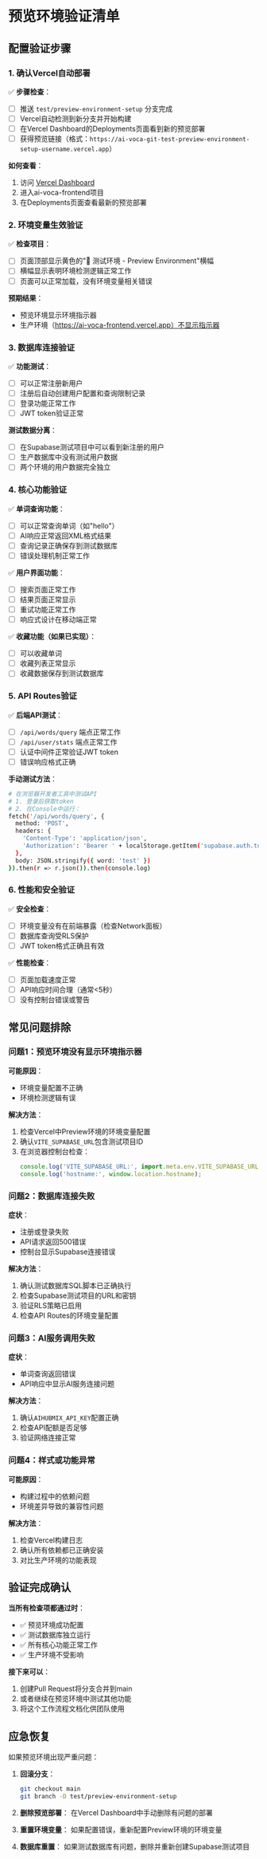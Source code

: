 # 预览环境验证清单

## 配置验证步骤

### 1. 确认Vercel自动部署

✅ **步骤检查**：
- [ ] 推送 `test/preview-environment-setup` 分支完成
- [ ] Vercel自动检测到新分支并开始构建
- [ ] 在Vercel Dashboard的Deployments页面看到新的预览部署
- [ ] 获得预览链接（格式：`https://ai-voca-git-test-preview-environment-setup-username.vercel.app`）

**如何查看**：
1. 访问 [Vercel Dashboard](https://vercel.com/dashboard)
2. 进入ai-voca-frontend项目
3. 在Deployments页面查看最新的预览部署

### 2. 环境变量生效验证

✅ **检查项目**：
- [ ] 页面顶部显示黄色的"🧪 测试环境 - Preview Environment"横幅
- [ ] 横幅显示表明环境检测逻辑正常工作
- [ ] 页面可以正常加载，没有环境变量相关错误

**预期结果**：
- 预览环境显示环境指示器
- 生产环境（https://ai-voca-frontend.vercel.app）不显示指示器

### 3. 数据库连接验证

✅ **功能测试**：
- [ ] 可以正常注册新用户
- [ ] 注册后自动创建用户配置和查询限制记录
- [ ] 登录功能正常工作
- [ ] JWT token验证正常

**测试数据分离**：
- [ ] 在Supabase测试项目中可以看到新注册的用户
- [ ] 生产数据库中没有测试用户数据
- [ ] 两个环境的用户数据完全独立

### 4. 核心功能验证

✅ **单词查询功能**：
- [ ] 可以正常查询单词（如"hello"）
- [ ] AI响应正常返回XML格式结果
- [ ] 查询记录正确保存到测试数据库
- [ ] 错误处理机制正常工作

✅ **用户界面功能**：
- [ ] 搜索页面正常工作
- [ ] 结果页面正常显示
- [ ] 重试功能正常工作
- [ ] 响应式设计在移动端正常

✅ **收藏功能（如果已实现）**：
- [ ] 可以收藏单词
- [ ] 收藏列表正常显示
- [ ] 收藏数据保存到测试数据库

### 5. API Routes验证

✅ **后端API测试**：
- [ ] `/api/words/query` 端点正常工作
- [ ] `/api/user/stats` 端点正常工作
- [ ] 认证中间件正常验证JWT token
- [ ] 错误响应格式正确

**手动测试方法**：
```bash
# 在浏览器开发者工具中测试API
# 1. 登录后获取token
# 2. 在Console中运行：
fetch('/api/words/query', {
  method: 'POST',
  headers: {
    'Content-Type': 'application/json',
    'Authorization': 'Bearer ' + localStorage.getItem('supabase.auth.token')
  },
  body: JSON.stringify({ word: 'test' })
}).then(r => r.json()).then(console.log)
```

### 6. 性能和安全验证

✅ **安全检查**：
- [ ] 环境变量没有在前端暴露（检查Network面板）
- [ ] 数据库查询受RLS保护
- [ ] JWT token格式正确且有效

✅ **性能检查**：
- [ ] 页面加载速度正常
- [ ] API响应时间合理（通常<5秒）
- [ ] 没有控制台错误或警告

## 常见问题排除

### 问题1：预览环境没有显示环境指示器

**可能原因**：
- 环境变量配置不正确
- 环境检测逻辑有误

**解决方法**：
1. 检查Vercel中Preview环境的环境变量配置
2. 确认`VITE_SUPABASE_URL`包含测试项目ID
3. 在浏览器控制台检查：
   ```javascript
   console.log('VITE_SUPABASE_URL:', import.meta.env.VITE_SUPABASE_URL);
   console.log('hostname:', window.location.hostname);
   ```

### 问题2：数据库连接失败

**症状**：
- 注册或登录失败
- API请求返回500错误
- 控制台显示Supabase连接错误

**解决方法**：
1. 确认测试数据库SQL脚本已正确执行
2. 检查Supabase测试项目的URL和密钥
3. 验证RLS策略已启用
4. 检查API Routes的环境变量配置

### 问题3：AI服务调用失败

**症状**：
- 单词查询返回错误
- API响应中显示AI服务连接问题

**解决方法**：
1. 确认`AIHUBMIX_API_KEY`配置正确
2. 检查API配额是否足够
3. 验证网络连接正常

### 问题4：样式或功能异常

**可能原因**：
- 构建过程中的依赖问题
- 环境差异导致的兼容性问题

**解决方法**：
1. 检查Vercel构建日志
2. 确认所有依赖都已正确安装
3. 对比生产环境的功能表现

## 验证完成确认

**当所有检查项都通过时**：
- ✅ 预览环境成功配置
- ✅ 测试数据库独立运行
- ✅ 所有核心功能正常工作
- ✅ 生产环境不受影响

**接下来可以**：
1. 创建Pull Request将分支合并到main
2. 或者继续在预览环境中测试其他功能
3. 将这个工作流程文档化供团队使用

## 应急恢复

如果预览环境出现严重问题：

1. **回滚分支**：
   ```bash
   git checkout main
   git branch -D test/preview-environment-setup
   ```

2. **删除预览部署**：
   在Vercel Dashboard中手动删除有问题的部署

3. **重置环境变量**：
   如果配置错误，重新配置Preview环境的环境变量

4. **数据库重置**：
   如果测试数据库有问题，删除并重新创建Supabase测试项目